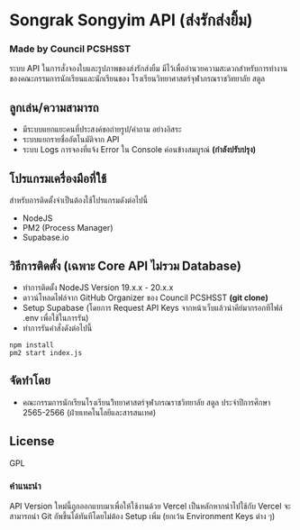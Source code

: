 # Songrak Songyim API (ส่งรักส่งยิ้ม)
### Made by Council PCSHSST

ระบบ API ในการสั่งจองใบและรูปภาพของส่งรักส่งยิ้ม มีไว้เพื่ออำนวยความสะดวกสำหรับการทำงานของคณะกรรมการนักเรียนและนักเรียนของ โรงเรียนวิทยาศาสตร์จุฬาภรณราชวิทยาลัย สตูล

## ลูกเล่น/ความสามารถ
- มีระบบแยกแยะคนที่ประสงค์ขอถ่ายรูป/คำถาม อย่างอิสระ
- ระบบแยกรายชื่ออัตโนมัติจาก API
- ระบบ Logs การจองที่แจ้ง Error ใน Console ค่อนข้างสมบูรณ์ **(กำลังปรับปรุง)**

## โปรแกรมเครื่องมือที่ใช้
สำหรับการติดตั้งจำเป็นต้องใช้โปรแกรมดังต่อไปนี้
- NodeJS
- PM2 (Process Manager)
- Supabase.io

## วิธีการติดตั้ง (เฉพาะ Core API ไม่รวม Database)
- ทำการติดตั้ง NodeJS Version 19.x.x - 20.x.x
- ดาวน์โหลดไฟล์จาก GitHub Organizer ของ Council PCSHSST **(git clone)**
- Setup Supabase (โดยการ Request API Keys จากหน้าเว็บแล้วนำคีย์มากรอกทีไฟล์ .env เพื่อใช้ในการรัน)
- ทำการรันคำสั่งดังต่อไปนี้
``` 
npm install
pm2 start index.js 
```

## จัดทำโดย
- คณะกรรมการนักเรียนโรงเรียนวิิทยาศาสตร์จุฬาภรณราชวิทยาลัย สตูล ประจำปีการศึกษา 2565-2566 (ฝ่ายเทคโนโลยีและสารสนเทศ)

## License
GPL

### คำแนะนำ
API Version ใหม่นี้ถูกออกแบบมาเพื่อให้ใช้งานด้วย Vercel เป็นหลักหากนำไปใช้กับ Vercel จะสามารถนำ Git อัพขึ้นได้ทันทีโดยไม่ต้อง Setup เพิ่ม (ยกเว้น Environment Keys ต่าง ๆ)
